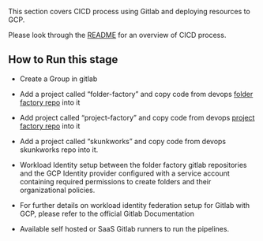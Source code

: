 This section covers CICD process using Gitlab and deploying resources to GCP.

Please look through the [README](https://github.com/google/devops-governance/blob/GDC-phase-kickstarter-1/README.md) for an overview of CICD process.


## How to Run this stage 
* Create a Group in gitlab
* Add a project called “folder-factory” and copy code from devops [folder factory repo](https://github.com/google/devops-governance/tree/GDC-phase-kickstarter-1/examples/guardrails/gitlab/folder-factory) into it
* Add project called “project-factory” and copy code from devops [project factory repo](https://github.com/google/devops-governance/tree/GDC-phase-kickstarter-1/examples/guardrails/gitlab/project-factory) into it
* Add a project called “skunkworks” and copy code from devops skunkworks repo into it.
* Workload Identity setup between the folder factory gitlab repositories and the GCP Identity provider configured with a service account containing required permissions to create folders and their organizational policies. 


* For further details on workload identity federation setup for Gitlab with GCP, please refer to the official Gitlab Documentation
* Available self hosted or SaaS Gitlab runners to run the pipelines.

